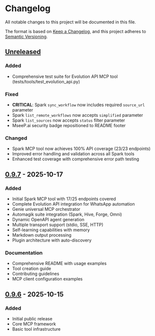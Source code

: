 # Changelog

All notable changes to this project will be documented in this file.

The format is based on [Keep a Changelog](https://keepachangelog.com/en/1.0.0/),
and this project adheres to [Semantic Versioning](https://semver.org/spec/v2.0.0.html).

## [Unreleased]

### Added
- Comprehensive test suite for Evolution API MCP tool (tests/tools/test_evolution_api.py)


### Fixed
- **CRITICAL**: Spark `sync_workflow` now includes required `source_url` parameter
- Spark `list_remote_workflows` now accepts `simplified` parameter
- Spark `list_sources` now accepts `status` filter parameter
- MseeP.ai security badge repositioned to README footer

### Changed
- Spark MCP tool now achieves 100% API coverage (23/23 endpoints)
- Improved error handling and validation across all Spark tools
- Enhanced test coverage with comprehensive error path testing

## [0.9.7] - 2025-10-17

### Added
- Initial Spark MCP tool with 17/25 endpoints covered
- Complete Evolution API integration for WhatsApp automation
- Genie universal MCP orchestrator
- Automagik suite integration (Spark, Hive, Forge, Omni)
- Dynamic OpenAPI agent generation
- Multiple transport support (stdio, SSE, HTTP)
- Self-learning capabilities with memory
- Markdown output processing
- Plugin architecture with auto-discovery

### Documentation
- Comprehensive README with usage examples
- Tool creation guide
- Contributing guidelines
- MCP client configuration examples

## [0.9.6] - 2025-10-15

### Added
- Initial public release
- Core MCP framework
- Basic tool infrastructure

[Unreleased]: https://github.com/namastexlabs/automagik-tools/compare/v0.9.7...HEAD
[0.9.7]: https://github.com/namastexlabs/automagik-tools/compare/v0.9.6...v0.9.7
[0.9.6]: https://github.com/namastexlabs/automagik-tools/releases/tag/v0.9.6
